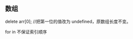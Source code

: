 ## 数组



delete arr[0]; //把第一位的值改为 undefined，原数组长度不变。



for in  不保证索引顺序













































